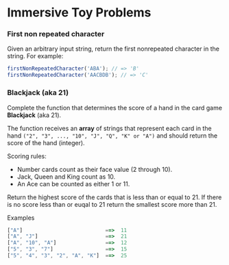# Immersive Toy Problems

### First non repeated character
Given an arbitrary input string, return the first nonrepeated character in the string. For example:
```javascript
firstNonRepeatedCharacter('ABA'); // => 'B' 
firstNonRepeatedCharacter('AACBDB'); // => 'C'
```

### Blackjack (aka 21)

Complete the function that determines the score of a hand in the card game **Blackjack** (aka 21).

The function receives an **array** of strings that represent each card in the hand `("2", "3", ..., "10", "J", "Q", "K" or "A")` and should return the score of the hand (integer).

Scoring rules:

 - Number cards count as their face value (2 through 10).
 - Jack, Queen and King count as 10.
 -  An Ace can be counted as either 1 or 11.

Return the highest score of the cards that is less than or equal to 21. 
If there is no score less than or euqal to 21 return the smallest score more than 21.

Examples

```javascript
["A"]                           ==>  11
["A", "J"]                      ==>  21
["A", "10", "A"]                ==>  12
["5", "3", "7"]                 ==>  15
["5", "4", "3", "2", "A", "K"]  ==>  25 
```